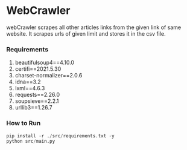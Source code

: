 # WebCrawler

  webCrawler scrapes all other articles links from the given link of same website. 
  It scrapes urls of given limit and stores it in the csv file.

### Requirements
  1. beautifulsoup4==4.10.0
  2. certifi==2021.5.30
  3. charset-normalizer==2.0.6
  4. idna==3.2
  5. lxml==4.6.3
  6. requests==2.26.0
  7. soupsieve==2.2.1
  8. urllib3==1.26.7


### How to Run
  
  ```python
  pip install -r ./src/requirements.txt -y
  python src/main.py
  ```
